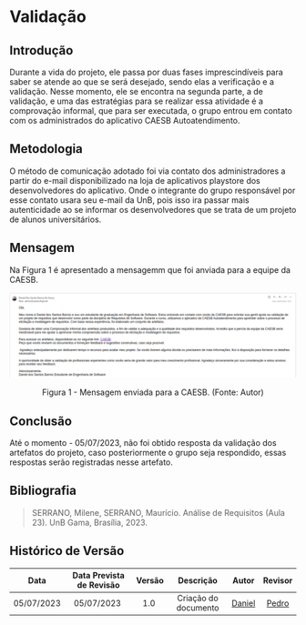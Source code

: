 # Validação

## Introdução
Durante a vida do projeto, ele passa por duas fases imprescindíveis para saber se atende ao que se será desejado, sendo elas a verificação e a validação. Nesse momento, ele se encontra na segunda parte, a de validação, e uma das estratégias para se realizar essa atividade é a comprovação informal, que para ser executada, o grupo entrou em contato com os administrados do aplicativo CAESB Autoatendimento.

## Metodologia

O método de comunicação adotado foi via contato dos administradores a partir do e-mail disponibilizado na loja de aplicativos playstore dos desenvolvedores do aplicativo. Onde o integrante do grupo responsável por esse contato usara seu e-mail da UnB, pois isso ira passar mais autenticidade ao se informar os desenvolvedores que se trata de um projeto de alunos universitários.

## Mensagem
Na Figura 1 é apresentado a mensagemm que foi anviada para a equipe da CAESB.
<center>

![](../../assets/imagens/Mensagem.png)

Figura 1 - Mensagem enviada para a CAESB. (Fonte: Autor)

</center>

## Conclusão
Até o momento - 05/07/2023, não foi obtido resposta da validação dos artefatos do projeto, caso posteriormente o grupo seja respondido, essas respostas serão registradas nesse artefato.

## Bibliografia

> SERRANO, Milene, SERRANO, Maurício. Análise de Requisitos (Aula 23). UnB Gama, Brasília, 2023.

## Histórico de Versão

| Data | Data Prevista de Revisão | Versão | Descrição | Autor | Revisor |
| :--: | :--: | :--: | :--: | :--: | :--: |
| 05/07/2023 | 05/07/2023 |  1.0   | Criação do documento | [Daniel](https://github.com/daniel-de-sousa) | [Pedro](https://github.com/pedrobarbosaocb) |